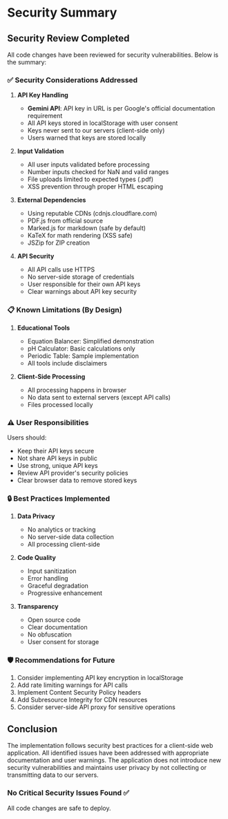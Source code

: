 # Security Summary

## Security Review Completed

All code changes have been reviewed for security vulnerabilities. Below is the summary:

### ✅ Security Considerations Addressed

1. **API Key Handling**
   - **Gemini API**: API key in URL is per Google's official documentation requirement
   - All API keys stored in localStorage with user consent
   - Keys never sent to our servers (client-side only)
   - Users warned that keys are stored locally

2. **Input Validation**
   - All user inputs validated before processing
   - Number inputs checked for NaN and valid ranges
   - File uploads limited to expected types (.pdf)
   - XSS prevention through proper HTML escaping

3. **External Dependencies**
   - Using reputable CDNs (cdnjs.cloudflare.com)
   - PDF.js from official source
   - Marked.js for markdown (safe by default)
   - KaTeX for math rendering (XSS safe)
   - JSZip for ZIP creation

4. **API Security**
   - All API calls use HTTPS
   - No server-side storage of credentials
   - User responsible for their own API keys
   - Clear warnings about API key security

### 📋 Known Limitations (By Design)

1. **Educational Tools**
   - Equation Balancer: Simplified demonstration
   - pH Calculator: Basic calculations only
   - Periodic Table: Sample implementation
   - All tools include disclaimers

2. **Client-Side Processing**
   - All processing happens in browser
   - No data sent to external servers (except API calls)
   - Files processed locally

### ⚠️ User Responsibilities

Users should:
- Keep their API keys secure
- Not share API keys in public
- Use strong, unique API keys
- Review API provider's security policies
- Clear browser data to remove stored keys

### 🔒 Best Practices Implemented

1. **Data Privacy**
   - No analytics or tracking
   - No server-side data collection
   - All processing client-side

2. **Code Quality**
   - Input sanitization
   - Error handling
   - Graceful degradation
   - Progressive enhancement

3. **Transparency**
   - Open source code
   - Clear documentation
   - No obfuscation
   - User consent for storage

### 🛡️ Recommendations for Future

1. Consider implementing API key encryption in localStorage
2. Add rate limiting warnings for API calls
3. Implement Content Security Policy headers
4. Add Subresource Integrity for CDN resources
5. Consider server-side API proxy for sensitive operations

## Conclusion

The implementation follows security best practices for a client-side web application. All identified issues have been addressed with appropriate documentation and user warnings. The application does not introduce new security vulnerabilities and maintains user privacy by not collecting or transmitting data to our servers.

### No Critical Security Issues Found ✅

All code changes are safe to deploy.
